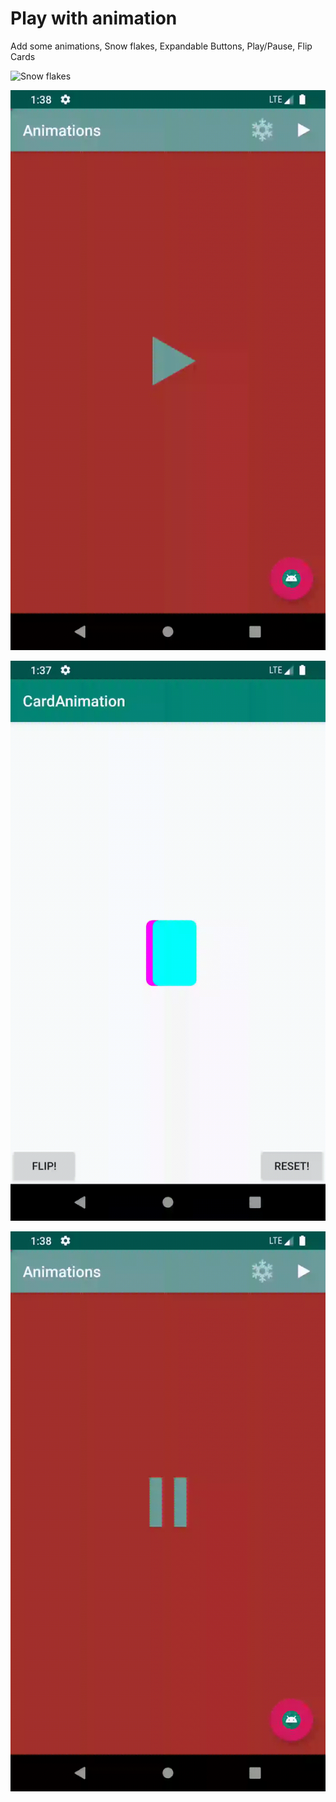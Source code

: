 # Play with animation

Add some animations, Snow flakes, Expandable Buttons, Play/Pause, Flip Cards

![Snow flakes](https://github.com/Shilaghae/PlayWithAnimation/blob/master/demo/snow.gif)

![Play/Pause](https://github.com/Shilaghae/PlayWithAnimation/blob/master/demo/vector.gif)

![Flip cards](https://github.com/Shilaghae/PlayWithAnimation/blob/master/demo/flip.gif)

![Floating expandable buttons](https://github.com/Shilaghae/PlayWithAnimation/blob/master/demo/buttons.gif)

